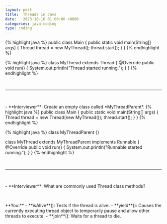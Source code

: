 ```yaml
---
layout: post
title:  Threads in Java
date:   2023-10-16 01:00:00 +0000
categories: java coding
type: coding
---
```

{% highlight java %}
public class Main {
    public static void main(String[] args) {
        Thread thread = new MyThread();
        thread.start();
    }
}
{% endhighlight %}

{% highlight java %}
class MyThread extends Thread {
    @Override
    public void run() {
        System.out.println("Thread started running.");
    }
}
{% endhighlight %}

<p>&nbsp;</p><hr/><p>&nbsp;</p>
- **Interviewer**: Create an empty class called *MyThreadParent*. 
{% highlight java %}
public class Main {
    public static void main(String[] args) {
        Thread thread = new Thread(new MyThread());
        thread.start();
    }
}
{% endhighlight %}

{% highlight java %}
class MyThreadParent {}

class MyThread extends MyThreadParent implements Runnable {
    @Override
    public void run() {
        System.out.println("Runnable started running.");
    }
}
{% endhighlight %}

<p>&nbsp;</p><hr/><p>&nbsp;</p>
- **Interviewer**: What are commonly used Thread class methods?
<p>&nbsp;</p>
**You:**
- **isAlive**(): Tests if the thread is alive.
- **yield**(): Causes the currently executing thread object to temporarily pause and allow other threads to execute.
- **join**(): Waits for a thread to die.

